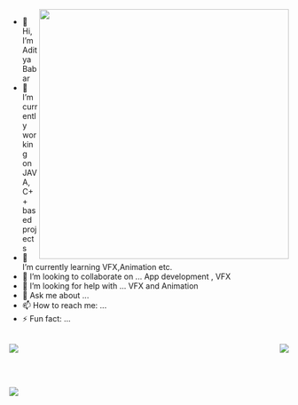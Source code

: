 <img align="right" src="https://github-readme-stats.vercel.app/api?username=AdityaBabar08&layout=compact&theme=dark"  width="450">
<div>
	
- 👋 Hi, I’m Aditya Babar
- 🔭 I’m currently working on JAVA, C++ based projects
- 🌱 I’m currently learning VFX,Animation etc.
- 👯 I’m looking to collaborate on ... App development , VFX
- 🤔 I’m looking for help with ... VFX and Animation
- 💬 Ask me about ...
- 📫 How to reach me: ...
- ⚡ Fun fact: ...
</div>

<br>

<div>
<img src="https://github-readme-stats.vercel.app/api/top-langs/?username=AdityaBabar08&layout=compact&theme=dark" >
<img align="right" src="https://github-readme-streak-stats.herokuapp.com/?user=AdityaBabar08&layout=compact&theme=dark&hide_border=false"  >
</div>

<br><br>

<img  src="https://github-readme-activity-graph.vercel.app/graph?username=AdityaBabar08&layout=compact&theme=high-contrast&bg_color=0D0D0D&line=F27405&hide_border=false"  >

